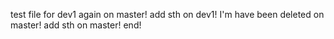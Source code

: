 test file for dev1 again on master!
add sth on dev1!
I'm have been deleted on master!
add sth on master!
end!
